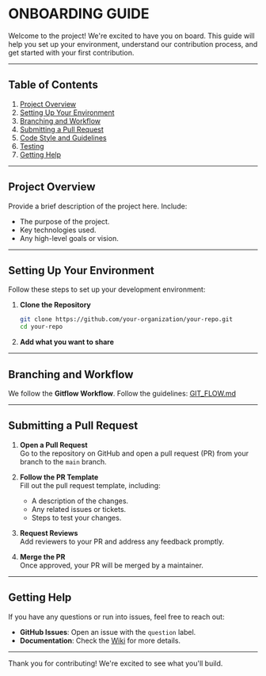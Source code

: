 # ONBOARDING GUIDE

Welcome to the project! We're excited to have you on board. This guide will help you set up your environment, understand our contribution process, and get started with your first contribution.

---

## Table of Contents
1. [Project Overview](#project-overview)
2. [Setting Up Your Environment](#setting-up-your-environment)
3. [Branching and Workflow](#branching-and-workflow)
4. [Submitting a Pull Request](#submitting-a-pull-request)
5. [Code Style and Guidelines](#code-style-and-guidelines)
6. [Testing](#testing)
7. [Getting Help](#getting-help)

---

## Project Overview

Provide a brief description of the project here. Include:
- The purpose of the project.
- Key technologies used.
- Any high-level goals or vision.

---

## Setting Up Your Environment

Follow these steps to set up your development environment:

1. **Clone the Repository**  
   ```bash
   git clone https://github.com/your-organization/your-repo.git
   cd your-repo
   ```

2. **Add what you want to share**
---

## Branching and Workflow

We follow the **Gitflow Workflow**. Follow the guidelines: [GIT_FLOW.md](https://github.com/SecureDevHub/TemplateProject/blob/main/GIT_FLOW.md)

---

## Submitting a Pull Request

1. **Open a Pull Request**  
   Go to the repository on GitHub and open a pull request (PR) from your branch to the `main` branch.

2. **Follow the PR Template**  
   Fill out the pull request template, including:
   - A description of the changes.
   - Any related issues or tickets.
   - Steps to test your changes.

3. **Request Reviews**  
   Add reviewers to your PR and address any feedback promptly.

4. **Merge the PR**  
   Once approved, your PR will be merged by a maintainer.

---

## Getting Help

If you have any questions or run into issues, feel free to reach out:

- **GitHub Issues**: Open an issue with the `question` label.
- **Documentation**: Check the [Wiki](https://github.com/your-organization/your-repo/wiki) for more details.

---

Thank you for contributing! We're excited to see what you'll build.
